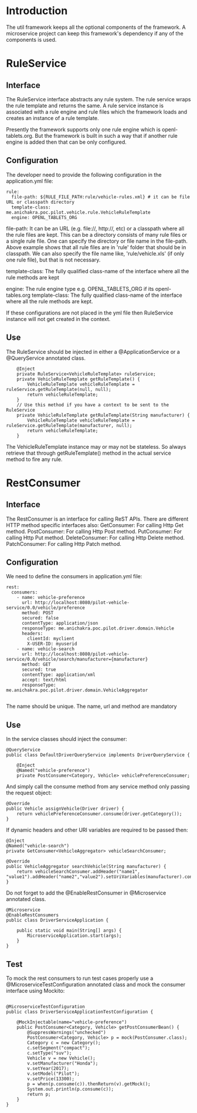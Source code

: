 # Introduction
The util framework keeps all the optional components of the framework. A microservice project can keep this framework's dependency if any of the components is used.

# RuleService
## Interface
The RuleService interface abstracts any rule system.  The rule service wraps the rule template and returns the same. A rule service instance is associated with a rule engine and rule files which the framework loads and creates an instance of a rule template.

Presently the framework supports only one rule engine which is openl-tablets.org. But the framework is built in such a way that if another rule engine is added then that can be only configured.

## Configuration
The developer need to provide the following configuration in the application.yml file:

```
rule:
  file-path: ${RULE_FILE_PATH:rule/vehicle-rules.xml} # it can be file URL or classpath directory
  template-class: me.anichakra.poc.pilot.vehicle.rule.VehicleRuleTemplate
  engine: OPENL_TABLETS_ORG
```

file-path: It can be an URL (e.g. file://, http://, etc) or a classpath where all the rule files are kept. This can be a directory consists of many rule files or a single rule file. One can specify the directory or file name in the file-path. Above example shows that all rule files are in 'rule' folder that should be in classpath. We can also specify the file name like, 'rule/vehicle.xls' (if only one rule file), but that is not necessary.

template-class: The fully qualified class-name of the interface where all the rule methods are kept
 
engine: The rule engine type e.g. OPENL_TABLETS_ORG if its openl-tables.org
template-class: The fully qualified class-name of the interface where all the rule methods are kept.

If these configurations are not placed in the yml file then RuleService instance will not get created in the context.

## Use
The RuleService should be injected in either a @ApplicationService or a @QueryService annotated class.

```
	@Inject
	private RuleService<VehicleRuleTemplate> ruleService;
	private VehicleRuleTemplate getRuleTemplate() {
		VehicleRuleTemplate vehicleRuleTemplate = ruleService.getRuleTemplate(null, null);
		return vehicleRuleTemplate;
	}
    // Use this method if you have a context to be sent to the RuleService
	private VehicleRuleTemplate getRuleTemplate(String manufacturer) {
		VehicleRuleTemplate vehicleRuleTemplate = ruleService.getRuleTemplate(manufacturer, null);
		return vehicleRuleTemplate;
	}
```
The VehicleRuleTemplate instance may or may not be stateless. So always retrieve that through getRuleTemplate() method in the actual service method to fire any rule.

# RestConsumer
## Interface
The RestConsumer is an interface for calling ReST APIs. There are different HTTP method specific interfaces also:
GetConsumer: For calling Http Get method.
PostConsumer: For calling Http Post method.
PutConsumer: For calling Http Put method.
DeleteConsumer: For calling Http Delete method.
PatchConsumer: For calling Http Patch method.

## Configuration
We need to define the consumers in application.yml file:

```
rest:
  consumers:
    - name: vehicle-preference
      url: http://localhost:8080/pilot-vehicle-service/0.0/vehicle/preference
      method: POST      
      secured: false
      contentType: application/json
      responseType: me.anichakra.poc.pilot.driver.domain.Vehicle
      headers:
        clientId: myclient
        X-USER-ID: myuserid
    - name: vehicle-search
      url: http://localhost:8080/pilot-vehicle-service/0.0/vehicle/search/manufacturer={manufacturer}
      method: GET      
      secured: true
      contentType: application/xml
      accept: text/html
      responseType: me.anichakra.poc.pilot.driver.domain.VehicleAggregator
       
```
The name should be unique. The name, url and method are mandatory
## Use 

In the service classes should inject the consumer:

```
@QueryService
public class DefaultDriverQueryService implements DriverQueryService {

	@Inject
	@Named("vehicle-preference")
	private PostConsumer<Category, Vehicle> vehiclePreferenceConsumer;
```

And simply call the consume method from any service method only passing the request object:

```
@Override
public Vehicle assignVehicle(Driver driver) {
	return vehiclePreferenceConsumer.consume(driver.getCategory());
}
```

If dynamic headers and other URI variables are required to be passed then:

```
@Inject
@Named("vehicle-search")
private GetConsumer<VehicleAggregator> vehicleSearchConsumer;

@Override
public VehicleAggregator searchVehicle(String manufacturer) {
	return vehicleSearchConsumer.addHeader("name1", "value1").addHeader("name2","value2").setUriVariables(manufacturer).consume();
}

```


Do not forget to add the @EnableRestConsumer in @Microservice annotated class. 

```
@Microservice
@EnableRestConsumers
public class DriverServiceApplication {

	public static void main(String[] args) {
		MicroserviceApplication.start(args);
	}
}

```

## Test

To mock the rest consumers to run test cases properly use a @MicroserviceTestConfiguration annotated class and mock the consumer interface using Mockito:

```

@MicroserviceTestConfiguration
public class DriverServiceApplicationTestConfiguration {

	@MockInjectable(name="vehicle-preference")
	public PostConsumer<Category, Vehicle> getPostConsumerBean() {
		@SuppressWarnings("unchecked")
		PostConsumer<Category, Vehicle> p = mock(PostConsumer.class);
		Category c = new Category();
		c.setSegment("compact");
		c.setType("suv");
		Vehicle v = new Vehicle();
		v.setManufacturer("Honda");
		v.setYear(2017);
		v.setModel("Pilot");
		v.setPrice(13300);
		p = when(p.consume(c)).thenReturn(v).getMock();
		System.out.println(p.consume(c));
		return p;
	}
}

```

